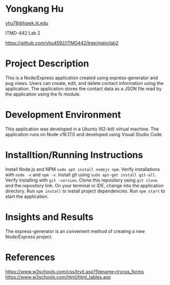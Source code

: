 # Yongkang Hu
yhu78@hawk.iit.edu

ITMD-442 Lab 2

https://github.com/yhu4592/ITMD442/tree/main/lab2

# Project Description
This is a Node/Express application created using express-generator and pug views. Users can create, edit, and delete contact information using the application. The application stores the contact data as a JSON file read by the application using the fs module.

# Development Environment
This application was developed in a Ubuntu (62-bit) virtual machine. The application runs on Node v16.17.0 and developed using Visual Studio Code.

# Installtion/Running Instructions
Install Node.js and NPM `sudo apt install nodejs npm`. Verify installations with `node -v` and `npm -v`. Install git using `sudo apt-get install git-all`. Verify installing with `git -version`. Clone this repository using `git clone` and the repository link. On your terminal or IDE, change into the application directory. Run `npm install` to install project dependencies. Run `npm start` to start the application.
# Insights and Results
The express-generator is an convenient method of creating a new Node/Express project.

# References
https://www.w3schools.com/css/tryit.asp?filename=trycss_forms
https://www.w3schools.com/html/html_tables.asp